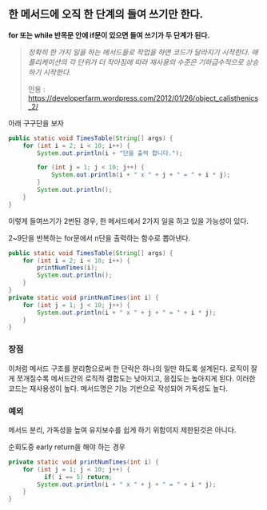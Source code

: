 ## 한 메서드에 오직 한 단계의 들여 쓰기만 한다.

 **for 또는 while 반목문 안에 if문이 있으면 들여 쓰기가 두 단계가 된다.**

> *정확히 한 가지 일을 하는 메서드들로 작업을 하면 코드가 달라지기 시작한다. 애플리케이션의 각 단위가 더 작아짐에 따라 재사용의 수준은 기하급수적으로 상승하기 시작한다.*
>
> 인용 : https://developerfarm.wordpress.com/2012/01/26/object_calisthenics_2/



아래 구구단을 보자

```java
public static void TimesTable(String[] args) {
    for (int i = 2; i < 10; i++) {
        System.out.println(i + "단을 출력 합니다.");

        for (int j = 1; j < 10; j++) {
            System.out.println(i + " x " + j + " = " + i * j);
        }
        System.out.println();
    }
}
```

이렇게 들여쓰기가 2번된 경우, 한 메서드에서 2가지 일을 하고 있을 가능성이 있다.

2~9단을 반복하는 for문에서 n단을 출력하는 함수로 뽑아낸다.

```java
public static void TimesTable(String[] args) {
    for (int i = 2; i < 10; i++) {
        printNumTimes(i);
        System.out.println();
    }
}
private static void printNumTimes(int i) {
    for (int j = 1; j < 10; j++) {
        System.out.println(i + " x " + j + " = " + i * j);
    }
}
```



### 장점

이처럼 메서드 구조를 분리함으로써 한 단락은 하나의 일만 하도록 설계된다. 로직이 잘게 쪼개질수록 메서드간의 로직적 결합도는 낮아지고, 응집도는 높아지게 된다. 이러한 코드는 재사용성이 높다. 메서드명은 기능 기반으로 작성되어 가독성도 높다.



### 예외

메서드 분리, 가독성을 높여 유지보수를 쉽게 하기 위함이지 제한된것은 아니다.

순회도중 early return을 해야 하는 경우

```java
private static void printNumTimes(int i) {
    for (int j = 1; j < 10; j++) {
	      if( i == 5) return;
        System.out.println(i + " x " + j + " = " + i * j);
    }
}
```

